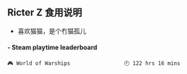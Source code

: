 ## Ricter Z 食用说明
- 喜欢猫猫，是个冇猫孤儿

<!-- steam-box start -->
#### - Steam playtime leaderboard
```text
🎮 World of Warships                 🕘 122 hrs 16 mins
```
<!-- Powered by https://github.com/YouEclipse/steam-box . -->
<!-- steam-box end -->
